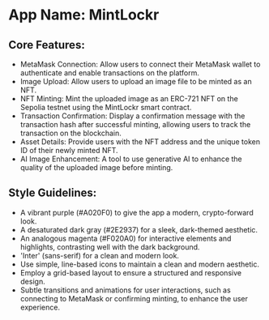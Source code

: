 # **App Name**: MintLockr

## Core Features:

- MetaMask Connection: Allow users to connect their MetaMask wallet to authenticate and enable transactions on the platform.
- Image Upload: Allow users to upload an image file to be minted as an NFT.
- NFT Minting: Mint the uploaded image as an ERC-721 NFT on the Sepolia testnet using the MintLockr smart contract.
- Transaction Confirmation: Display a confirmation message with the transaction hash after successful minting, allowing users to track the transaction on the blockchain.
- Asset Details: Provide users with the NFT address and the unique token ID of their newly minted NFT.
- AI Image Enhancement: A tool to use generative AI to enhance the quality of the uploaded image before minting.

## Style Guidelines:

- A vibrant purple (#A020F0) to give the app a modern, crypto-forward look.
- A desaturated dark gray (#2E2937) for a sleek, dark-themed aesthetic.
- An analogous magenta (#F020A0) for interactive elements and highlights, contrasting well with the dark background.
- 'Inter' (sans-serif) for a clean and modern look.
- Use simple, line-based icons to maintain a clean and modern aesthetic.
- Employ a grid-based layout to ensure a structured and responsive design.
- Subtle transitions and animations for user interactions, such as connecting to MetaMask or confirming minting, to enhance the user experience.